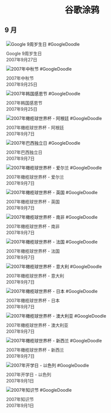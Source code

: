 
<h1 align="center"> 谷歌涂鸦 </h1>




## 9 月

<div class="image">


<img src="https:https://lh3.googleusercontent.com/hxmO4l8xVB5CTt4KKWrxuThV9HNbN2SxKoFfbAp0nO5Darco5BUwBhkdli8I7RcnvTdXM4njOea8u0gSTzpe6ihEnWfWJwGEapezaPbcTA=s660" alt="Google 9周岁生日 #GoogleDoodle" style="margin: 5px"/>
<div class="info" style="font-size: 14px; color:#333333; margin:5px"><div class="title">Google 9周岁生日</div><div class="date">2007年9月27日</div></div>

<img src="https:https://lh3.googleusercontent.com/waHIIcAn5EPCnVGfoo8ODAbUPTNJ01tyKFWuC61XrXgdBJxreKTlR4FqJXFwKaORfDHrYYbLaXNVhXprNcoGTxG8jypyh4iaZ7MsA48ogw=s660" alt="2007年中秋节 #GoogleDoodle" style="margin: 5px"/>
<div class="info" style="font-size: 14px; color:#333333; margin:5px"><div class="title">2007年中秋节</div><div class="date">2007年9月25日</div></div>

<img src="https://www.google.com/logos/2007/kr_thanksgiving07.gif" alt="2007年韩国感恩节 #GoogleDoodle" style="margin: 5px"/>
<div class="info" style="font-size: 14px; color:#333333; margin:5px"><div class="title">2007年韩国感恩节</div><div class="date">2007年9月25日</div></div>

<img src="https://www.google.com/logos/2007/rwc07_ar.gif" alt="2007年橄榄球世界杯 - 阿根廷 #GoogleDoodle" style="margin: 5px"/>
<div class="info" style="font-size: 14px; color:#333333; margin:5px"><div class="title">2007年橄榄球世界杯 - 阿根廷</div><div class="date">2007年9月7日</div></div>

<img src="https://www.google.com/logos/2007/brazil07.gif" alt="2007年巴西独立日 #GoogleDoodle" style="margin: 5px"/>
<div class="info" style="font-size: 14px; color:#333333; margin:5px"><div class="title">2007年巴西独立日</div><div class="date">2007年9月7日</div></div>

<img src="https://www.google.com/logos/2007/rwc07_ie.gif" alt="2007年橄榄球世界杯 - 爱尔兰 #GoogleDoodle" style="margin: 5px"/>
<div class="info" style="font-size: 14px; color:#333333; margin:5px"><div class="title">2007年橄榄球世界杯 - 爱尔兰</div><div class="date">2007年9月7日</div></div>

<img src="https://www.google.com/logos/2007/rwc07_uk.gif" alt="2007年橄榄球世界杯 - 英国 #GoogleDoodle" style="margin: 5px"/>
<div class="info" style="font-size: 14px; color:#333333; margin:5px"><div class="title">2007年橄榄球世界杯 - 英国</div><div class="date">2007年9月7日</div></div>

<img src="https://www.google.com/logos/2007/rwc07_za.gif" alt="2007年橄榄球世界杯 - 南非 #GoogleDoodle" style="margin: 5px"/>
<div class="info" style="font-size: 14px; color:#333333; margin:5px"><div class="title">2007年橄榄球世界杯 - 南非</div><div class="date">2007年9月7日</div></div>

<img src="https://www.google.com/logos/2007/rwc07_fr.gif" alt="2007年橄榄球世界杯 - 法国 #GoogleDoodle" style="margin: 5px"/>
<div class="info" style="font-size: 14px; color:#333333; margin:5px"><div class="title">2007年橄榄球世界杯 - 法国</div><div class="date">2007年9月7日</div></div>

<img src="https://www.google.com/logos/2007/rwc07_it.gif" alt="2007年橄榄球世界杯 - 意大利 #GoogleDoodle" style="margin: 5px"/>
<div class="info" style="font-size: 14px; color:#333333; margin:5px"><div class="title">2007年橄榄球世界杯 - 意大利</div><div class="date">2007年9月7日</div></div>

<img src="https://www.google.com/logos/2007/rwc07_jp.gif" alt="2007年橄榄球世界杯 - 日本 #GoogleDoodle" style="margin: 5px"/>
<div class="info" style="font-size: 14px; color:#333333; margin:5px"><div class="title">2007年橄榄球世界杯 - 日本</div><div class="date">2007年9月7日</div></div>

<img src="https://www.google.com/logos/2007/rwc07_au.gif" alt="2007年橄榄球世界杯 - 澳大利亚 #GoogleDoodle" style="margin: 5px"/>
<div class="info" style="font-size: 14px; color:#333333; margin:5px"><div class="title">2007年橄榄球世界杯 - 澳大利亚</div><div class="date">2007年9月7日</div></div>

<img src="https:https://lh3.googleusercontent.com/zZdOFkRTwkHUXtGY_XmH4fg7toGZytph3I84WpIKXu3YbBf3WR8l1CKCYDEGNYnmLOZBp-EhmbxZbh_3AfeD5US49ihtRBUTYLIa3wfzuQ=s660" alt="2007年橄榄球世界杯 - 新西兰 #GoogleDoodle" style="margin: 5px"/>
<div class="info" style="font-size: 14px; color:#333333; margin:5px"><div class="title">2007年橄榄球世界杯 - 新西兰</div><div class="date">2007年9月7日</div></div>

<img src="https:https://lh3.googleusercontent.com/YXMfHnvsXNU8K6ItxNhYOUwy2vClaRpH_KgFDWR5Ki4BA-zlTGaYJjEMRgew4mYkpbbAVMVzMlfNpTNFQfYYSkynMGIHsrZDgw7r3JI=s660" alt="2007年开学日 - 以色列 #GoogleDoodle" style="margin: 5px"/>
<div class="info" style="font-size: 14px; color:#333333; margin:5px"><div class="title">2007年开学日 - 以色列</div><div class="date">2007年9月1日</div></div>

<img src="https:https://lh3.googleusercontent.com/G6EguwlJWMCAREZ1eK5wjDYCPFGnW3M3nymJykIyA0cz-aQuMQf18em5DwIs39Xd4bYi7QYlIi5g9nSyrtDSyChzo0kts5AX3Xv8enTV=s660" alt="2007年知识节 #GoogleDoodle" style="margin: 5px"/>
<div class="info" style="font-size: 14px; color:#333333; margin:5px"><div class="title">2007年知识节</div><div class="date">2007年9月1日</div></div>

</div>








